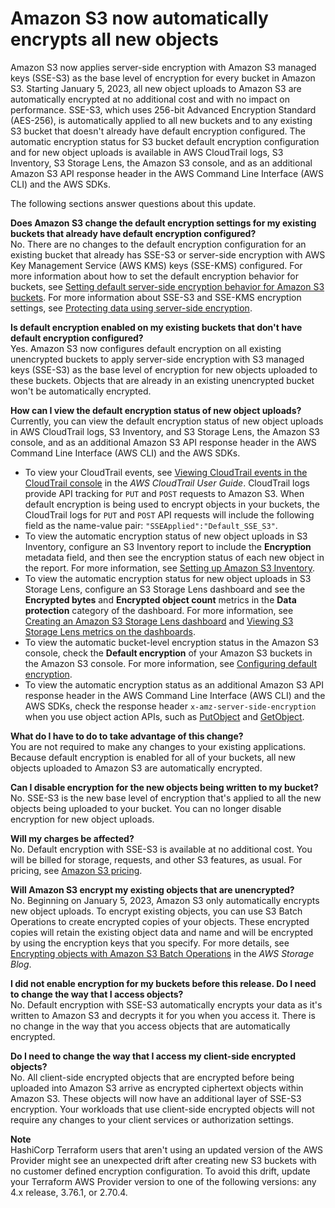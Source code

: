 # Amazon S3 now automatically encrypts all new objects<a name="default-encryption-faq"></a>

Amazon S3 now applies server\-side encryption with Amazon S3 managed keys \(SSE\-S3\) as the base level of encryption for every bucket in Amazon S3\. Starting January 5, 2023, all new object uploads to Amazon S3 are automatically encrypted at no additional cost and with no impact on performance\. SSE\-S3, which uses 256\-bit Advanced Encryption Standard \(AES\-256\), is automatically applied to all new buckets and to any existing S3 bucket that doesn't already have default encryption configured\. The automatic encryption status for S3 bucket default encryption configuration and for new object uploads is available in AWS CloudTrail logs, S3 Inventory, S3 Storage Lens, the Amazon S3 console, and as an additional Amazon S3 API response header in the AWS Command Line Interface \(AWS CLI\) and the AWS SDKs\.

The following sections answer questions about this update\. 

**Does Amazon S3 change the default encryption settings for my existing buckets that already have default encryption configured?**  
No\. There are no changes to the default encryption configuration for an existing bucket that already has SSE\-S3 or server\-side encryption with AWS Key Management Service \(AWS KMS\) keys \(SSE\-KMS\) configured\. For more information about how to set the default encryption behavior for buckets, see [Setting default server\-side encryption behavior for Amazon S3 buckets](bucket-encryption.md)\. For more information about SSE\-S3 and SSE\-KMS encryption settings, see [Protecting data using server\-side encryption](serv-side-encryption.md)\.

**Is default encryption enabled on my existing buckets that don't have default encryption configured?**  
Yes\. Amazon S3 now configures default encryption on all existing unencrypted buckets to apply server\-side encryption with S3 managed keys \(SSE\-S3\) as the base level of encryption for new objects uploaded to these buckets\. Objects that are already in an existing unencrypted bucket won't be automatically encrypted\.

**How can I view the default encryption status of new object uploads?**  
Currently, you can view the default encryption status of new object uploads in AWS CloudTrail logs, S3 Inventory, and S3 Storage Lens, the Amazon S3 console, and as an additional Amazon S3 API response header in the AWS Command Line Interface \(AWS CLI\) and the AWS SDKs\.
+ To view your CloudTrail events, see [Viewing CloudTrail events in the CloudTrail console](https://docs.aws.amazon.com/awscloudtrail/latest/userguide/view-cloudtrail-events-console.html) in the *AWS CloudTrail User Guide*\. CloudTrail logs provide API tracking for `PUT` and `POST` requests to Amazon S3\. When default encryption is being used to encrypt objects in your buckets, the CloudTrail logs for `PUT` and `POST` API requests will include the following field as the name\-value pair: `"SSEApplied":"Default_SSE_S3"`\. 
+ To view the automatic encryption status of new object uploads in S3 Inventory, configure an S3 Inventory report to include the **Encryption** metadata field, and then see the encryption status of each new object in the report\. For more information, see [Setting up Amazon S3 Inventory](https://docs.aws.amazon.com/AmazonS3/latest/userguide/configure-inventory.html#storage-inventory-setting-up)\.
+ To view the automatic encryption status for new object uploads in S3 Storage Lens, configure an S3 Storage Lens dashboard and see the **Encrypted bytes** and **Encrypted object count** metrics in the **Data protection** category of the dashboard\. For more information, see [Creating an Amazon S3 Storage Lens dashboard](storage_lens_console_creating.md) and [Viewing S3 Storage Lens metrics on the dashboards](storage_lens_view_metrics_dashboard.md)\.
+ To view the automatic bucket\-level encryption status in the Amazon S3 console, check the **Default encryption** of your Amazon S3 buckets in the Amazon S3 console\. For more information, see [Configuring default encryption](default-bucket-encryption.md)\.
+ To view the automatic encryption status as an additional Amazon S3 API response header in the AWS Command Line Interface \(AWS CLI\) and the AWS SDKs, check the response header `x-amz-server-side-encryption` when you use object action APIs, such as [PutObject](https://docs.aws.amazon.com/AmazonS3/latest/API/API_PutObject.html) and [GetObject](https://docs.aws.amazon.com/AmazonS3/latest/API/API_GetObject.html)\. 

**What do I have to do to take advantage of this change?**  
You are not required to make any changes to your existing applications\. Because default encryption is enabled for all of your buckets, all new objects uploaded to Amazon S3 are automatically encrypted\.

**Can I disable encryption for the new objects being written to my bucket?**  
No\. SSE\-S3 is the new base level of encryption that's applied to all the new objects being uploaded to your bucket\. You can no longer disable encryption for new object uploads\.

**Will my charges be affected?**  
No\. Default encryption with SSE\-S3 is available at no additional cost\. You will be billed for storage, requests, and other S3 features, as usual\. For pricing, see [Amazon S3 pricing](http://aws.amazon.com/s3/pricing/)\.

**Will Amazon S3 encrypt my existing objects that are unencrypted?**  
No\. Beginning on January 5, 2023, Amazon S3 only automatically encrypts new object uploads\. To encrypt existing objects, you can use S3 Batch Operations to create encrypted copies of your objects\. These encrypted copies will retain the existing object data and name and will be encrypted by using the encryption keys that you specify\. For more details, see [Encrypting objects with Amazon S3 Batch Operations](http://aws.amazon.com/blogs/storage/encrypting-objects-with-amazon-s3-batch-operations/) in the *AWS Storage Blog*\.

**I did not enable encryption for my buckets before this release\. Do I need to change the way that I access objects?**  
No\. Default encryption with SSE\-S3 automatically encrypts your data as it's written to Amazon S3 and decrypts it for you when you access it\. There is no change in the way that you access objects that are automatically encrypted\.

**Do I need to change the way that I access my client\-side encrypted objects?**  
No\. All client\-side encrypted objects that are encrypted before being uploaded into Amazon S3 arrive as encrypted ciphertext objects within Amazon S3\. These objects will now have an additional layer of SSE\-S3 encryption\. Your workloads that use client\-side encrypted objects will not require any changes to your client services or authorization settings\.

**Note**  
HashiCorp Terraform users that aren't using an updated version of the AWS Provider might see an unexpected drift after creating new S3 buckets with no customer defined encryption configuration\. To avoid this drift, update your Terraform AWS Provider version to one of the following versions: any 4\.x release, 3\.76\.1, or 2\.70\.4\.